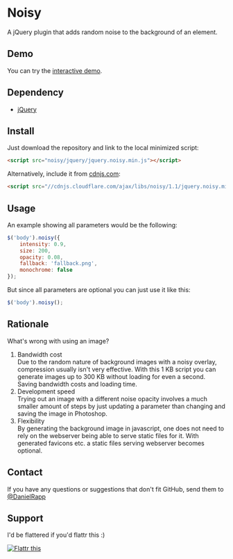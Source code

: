 # Noisy

A jQuery plugin that adds random noise to the background of an element.

## Demo

You can try the [interactive demo](http://rappdaniel.com/other/noisy-sample/).

## Dependency

-   [jQuery](https://github.com/jquery/jquery)

## Install

Just download the repository and link to the local minimized script:

````html
<script src="noisy/jquery/jquery.noisy.min.js"></script>
````

Alternatively, include it from [cdnjs.com](http://cdnjs.com):

````html
<script src="//cdnjs.cloudflare.com/ajax/libs/noisy/1.1/jquery.noisy.min.js"></script>
````

## Usage

An example showing all parameters would be the following:

````javascript
$('body').noisy({
    intensity: 0.9, 
    size: 200, 
    opacity: 0.08,
    fallback: 'fallback.png',
    monochrome: false
});
````

But since all parameters are optional you can just use it like this:

````javascript
$('body').noisy();
````

## Rationale

What's wrong with using an image?

1.  Bandwidth cost  
    Due to the random nature of background images with a noisy overlay,
    compression usually isn't very effective. With this 1 KB script you can
    generate images up to 300 KB without loading for even a second. Saving
    bandwidth costs and loading time.
2.  Development speed  
    Trying out an image with a different noise opacity involves a much smaller
    amount of steps by just updating a parameter than changing and saving the
    image in Photoshop.
3.  Flexibility  
    By generating the background image in javascript, one does not need to rely
    on the webserver being able to serve static files for it. With generated
    favicons etc. a static files serving webserver becomes optional.

## Contact

If you have any questions or suggestions that don't fit GitHub, send them to [@DanielRapp](http://twitter.com/DanielRapp)

## Support

I'd be flattered if you'd flattr this :)

[![Flattr this](http://api.flattr.com/button/flattr-badge-large.png)](http://flattr.com/thing/143004/jQuery-noise-generator)

